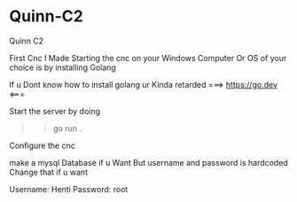 # Quinn-C2
Quinn C2

First Cnc I Made Starting the cnc on your Windows Computer Or OS of your choice is by installing Golang

If u Dont know how to install golang ur Kinda retarded 
===> https://go.dev <===

Start the server by doing 

>> go run .

Configure the cnc 

make a mysql Database if u Want But username and password is hardcoded Change that if u want

Username: Henti
Password: root
